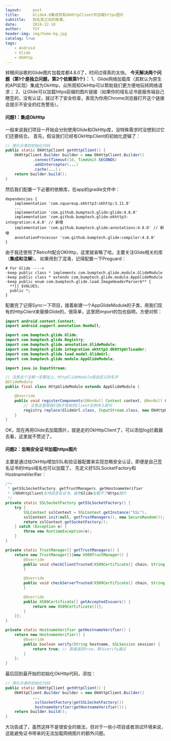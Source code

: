 ```yaml
---
layout:     post
title:      Glide4.8集成现有OkHttpClient并加载https图片
subtitle:   知名库之间的故事。
date:       2018-12-18
author:     YSY
header-img: img/home-bg.jpg
catalog: true
tags:
    - Android
    - Glide
    - OkHttp
---
```


转眼间谷歌的Glide图片加载库都4.8.0了，时间过得真的太快。
**今天解决两个问题（第1个是独立问题，第2个依赖第1个）：**
1、Glide网络加载库（其默认为原生的API实现）集成为OkHttp，众所周知OkHttp可以帮助我们更方便地玩转网络请求；
2、让Glide可以加载https前缀的图片链接（如果你的域名证书是服务端自己瞎签的，没有认证，就过不了安全检查，表现为你用Chrome浏览器打开这个链接会提示不安全的红色警告）。

#### 问题1：集成OkHttp

一般来说我们项目一开始会分别使用Glide和OkHttp库，没特殊需求时没想到过它们还要结合。
首先，假设我们已经有OkHttpClient的初始化逻辑了：

```java
// 简化示意的初始化代码
public static OkHttpClient getHttpClient() {
    OkHttpClient.Builder builder = new OkHttpClient.Builder()
            .connectTimeout(10, TimeUnit.SECONDS)
            .addInterceptor(...)
            .cache(...)；
    return builder.build();
}
```

然后我们配置一下必要的依赖库，在app的gradle文件中：

```
dependencies {
    implementation 'com.squareup.okhttp3:okhttp:3.11.0'
    ...
    implementation 'com.github.bumptech.glide:glide:4.8.0'
    implementation 'com.github.bumptech.glide:okhttp3-integration:4.8.0' // 新增
    implementation 'com.github.bumptech.glide:annotations:4.8.0' // 新增
    annotationProcessor 'com.github.bumptech.glide:compiler:4.8.0'
}
```

由于我还使用了Retrofit配合OKHttp，这里就省略了哈，主要关注Glide相关的库（**集成和注解**）。
如果用到了混淆，记得配置一下Proguard：

```
# For Glide ---->
-keep public class * implements com.bumptech.glide.module.GlideModule
-keep public class * extends com.bumptech.glide.module.AppGlideModule
-keep public enum com.bumptech.glide.load.ImageHeaderParser$** {
  **[] $VALUES;
  public *;
}
```

配置完了记得Sync一下项目，接着新建一个AppGlideModule的子类，用我们现有的HttpClient来替换Glide的，很简单，这里把import的包也指明，方便对照：

```java
import android.content.Context;
import android.support.annotation.NonNull;

import com.bumptech.glide.Glide;
import com.bumptech.glide.Registry;
import com.bumptech.glide.annotation.GlideModule;
import com.bumptech.glide.integration.okhttp3.OkHttpUrlLoader;
import com.bumptech.glide.load.model.GlideUrl;
import com.bumptech.glide.module.AppGlideModule;

import java.io.InputStream;

// 注意这个注解一定要加上，HttpGlideModule是自定义的名字
@GlideModule
public final class HttpGlideModule extends AppGlideModule {

    @Override
    public void registerComponents(@NonNull Context context, @NonNull Glide glide, @NonNull Registry registry) {
        // 注意这里用我们刚才现有的Client实例传入即可
        registry.replace(GlideUrl.class, InputStream.class, new OkHttpUrlLoader.Factory(XXX.getHttpClient()));
    }
}
```

OK，现在再用Glide去加载图片，就是走的OkHttpClient了，可以添加log拦截器去看，这里就不赘述了。

#### 问题2：忽略安全证书加载https图片

主要是通过给OkHttp增加SSL和验证器配置来实现忽略安全认证，即便是自己签名证书的https域名也可以加载了。
先定义好SSLSocketFactory和HostnameVerifier：

```java
/**
 * getSSLSocketFactory、getTrustManagers、getHostnameVerifier
 * 使OkHttpClient支持自签名证书，避免Glide加载不了Https图片
 */
private static SSLSocketFactory getSSLSocketFactory() {
    try {
        SSLContext sslContext = SSLContext.getInstance("SSL");
        sslContext.init(null, getTrustManagers(), new SecureRandom());
        return sslContext.getSocketFactory();
    } catch (Exception e) {
        throw new RuntimeException(e);
    }
}

private static TrustManager[] getTrustManagers() {
    return new TrustManager[]{new X509TrustManager() {
        @Override
        public void checkClientTrusted(X509Certificate[] chain, String authType) {
        }

        @Override
        public void checkServerTrusted(X509Certificate[] chain, String authType) {
        }

        @Override
        public X509Certificate[] getAcceptedIssuers() {
            return new X509Certificate[]{};
        }
    }};
}

private static HostnameVerifier getHostnameVerifier() {
    return new HostnameVerifier() {
        @Override
        public boolean verify(String hostname, SSLSession session) {
            return true; // 直接返回true，默认verify通过
        }
    };
}
```

最后回到最开始的初始化OkHttp代码，添加：

```java
// 简化示意的初始化代码
public static OkHttpClient getHttpClient() {
    OkHttpClient.Builder builder = new OkHttpClient.Builder()
            ...
            .sslSocketFactory(getSSLSocketFactory())
            .hostnameVerifier(getHostnameVerifier())；
    return builder.build();
}
```

大功告成了，虽然这样不是很安全的做法，但对于一些小项目或者测试环境来说，这能避免证书带来的无法加载网络图片的额外问题。
